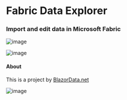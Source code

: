 # Fabric Data Explorer
### Import and edit data in Microsoft Fabric

![image](https://github.com/user-attachments/assets/a200297f-0e6e-4758-b779-bdf74539263d)

![image](https://github.com/user-attachments/assets/646f270b-43d9-478e-b980-f3cfc83ccb6c)

#### About

This is a project by [BlazorData.net](BlazorData.net)

![image](https://github.com/user-attachments/assets/8ee3a044-bf22-4bb3-a640-331f611b28af)



